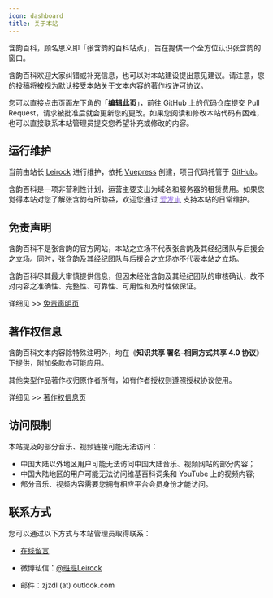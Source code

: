 ```yaml
---
icon: dashboard
title: 关于本站
---
```


含韵百科，顾名思义即「张含韵的百科站点」，旨在提供一个全方位认识张含韵的窗口。

含韵百科欢迎大家纠错或补充信息，也可以对本站建设提出意见建议。请注意，您的投稿将被视为默认接受本站关于文本内容的[著作权许可协议](/about/copyright/)。

您可以直接点击页面左下角的「**编辑此页**」，前往 GitHub 上的代码仓库提交 Pull Request，请求被批准后就会更新您的更改。如果您阅读和修改本站代码有困难，也可以直接联系本站管理员提交您希望补充或修改的内容。

## 运行维护

当前由站长 [Leirock](https://dlzhang.com) 进行维护，依托 [Vuepress](https://vuepress-theme-hope.github.io/zh) 创建，项目代码托管于 [GitHub](https://github.com/leirock/HanyunWiki)。

含韵百科是一项非营利性计划，运营主要支出为域名和服务器的租赁费用。如果您觉得本站对您了解张含韵有所助益，欢迎您通过 [<font color=#946ce6><i class="fas fa-fw fa-bolt"></i>爱发电</font>](https://afdian.net/@leirock) 支持本站的日常维护。

## 免责声明

含韵百科不是张含韵的官方网站，本站之立场不代表张含韵及其经纪团队与后援会之立场。同时，张含韵及其经纪团队与后援会之立场亦不代表本站之立场。

含韵百科尽其最大审慎提供信息，但因未经张含韵及其经纪团队的审核确认，故不对内容之准确性、完整性、可靠性、可用性和及时性做保证。

详细见 >> [免责声明页](disclaimer/)

## 著作权信息

含韵百科文本内容除特殊注明外，均在《**知识共享 署名-相同方式共享 4.0 协议**》下提供，附加条款亦可能应用。

其他类型作品著作权归原作者所有，如有作者授权则遵照授权协议使用。

详细见 >> [著作权信息页](copyright/)

## 访问限制

本站提及的部分音乐、视频链接可能无法访问：

- 中国大陆以外地区用户可能无法访问中国大陆音乐、视频网站的部分内容；
- 中国大陆地区的用户可能无法访问维基百科词条和 YouTube 上的视频内容;
- 部分音乐、视频内容需要您拥有相应平台会员身份才能访问。

## 联系方式

您可以通过以下方式与本站管理员取得联系：

- [在线留言](https://blog.dlzhang.com/guestbook)

- 微博私信：[@班班Leirock](https://weibo.com/leirock)

- 邮件：zjzdl (at) outlook.com